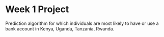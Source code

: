 # Week 1 Project
Prediction algorithm for which individuals are most likely to have or use a bank account in Kenya, Uganda, Tanzania, Rwanda.





